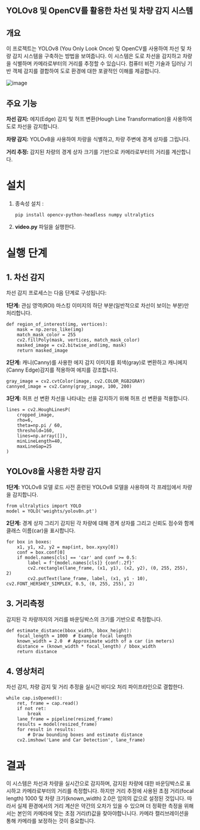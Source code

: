 ## YOLOv8 및 OpenCV를 활용한 차선 및 차량 감지 시스템

## 개요
이 프로젝트는 YOLOv8 (You Only Look Once) 및 OpenCV를 사용하여 차선 및 차량 감지 시스템을 구축하는 방법을 보여줍니다. 이 시스템은 도로 차선을 감지하고 차량을 식별하며 카메라로부터의 거리를 추정할 수 있습니다. 컴퓨터 비전 기술과 딥러닝 기반 객체 감지를 결합하여 도로 환경에 대한 포괄적인 이해를 제공합니다.

![image](https://github.com/user-attachments/assets/b7b2e268-10e1-4b56-9e41-5663abc67e54)


## 주요 기능
**차선 감지:** 에지(Edge) 감지 및 허프 변환(Hough Line Transformation)을 사용하여 도로 차선을 감지합니다.

**차량 감지:** YOLOv8을 사용하여 차량을 식별하고, 차량 주변에 경계 상자를 그립니다.

**거리 추정:** 감지된 차량의 경계 상자 크기를 기반으로 카메라로부터의 거리를 계산합니다.

# 설치

1. 종속성 설치 :
   ```
   pip install opencv-python-headless numpy ultralytics
   ```
   
2. **video.py** 파일을 실행한다.
   
# 실행 단계

## 1. 차선 감지 
차선 감지 프로세스는 다음 단계로 구성됩니다:

**1단계:** 관심 영역(ROI) 마스킹
이미지의 하단 부분(일반적으로 차선이 보이는 부분)만 처리합니다.
```
def region_of_interest(img, vertices):
    mask = np.zeros_like(img)
    match_mask_color = 255
    cv2.fillPoly(mask, vertices, match_mask_color)
    masked_image = cv2.bitwise_and(img, mask)
    return masked_image
```

**2단계:** 캐니(Canny)를 사용한 에지 감지
이미지를 회색(gray)로 변환하고 캐니에지(Canny Edge)감지를 적용하여 에지를 강조합니다.
```
gray_image = cv2.cvtColor(image, cv2.COLOR_RGB2GRAY)
cannyed_image = cv2.Canny(gray_image, 100, 200)
```

**3단계:** 허프 선 변환
차선을 나타내는 선을 감지하기 위해 허프 선 변환을 적용합니다.
```
lines = cv2.HoughLinesP(
    cropped_image,
    rho=6,
    theta=np.pi / 60,
    threshold=160,
    lines=np.array([]),
    minLineLength=40,
    maxLineGap=25
)
```
## YOLOv8을 사용한 차량 감지

**1단계:** YOLOv8 모델 로드
사전 훈련된 YOLOv8 모델을 사용하여 각 프레임에서 차량을 감지합니다.
```
from ultralytics import YOLO
model = YOLO('weights/yolov8n.pt')
```

**2단계:** 경계 상자 그리기
감지된 각 차량에 대해 경계 상자를 그리고 신뢰도 점수와 함께 클래스 이름(car)을 표시합니다.
```
for box in boxes:
    x1, y1, x2, y2 = map(int, box.xyxy[0])
    conf = box.conf[0]
    if model.names[cls] == 'car' and conf >= 0.5:
        label = f'{model.names[cls]} {conf:.2f}'
        cv2.rectangle(lane_frame, (x1, y1), (x2, y2), (0, 255, 255), 2)
        cv2.putText(lane_frame, label, (x1, y1 - 10), cv2.FONT_HERSHEY_SIMPLEX, 0.5, (0, 255, 255), 2)
```

## 3. 거리측정
감지된 각 차량까지의 거리를 바운딩박스의 크기를 기반으로 측정합니다.
```
def estimate_distance(bbox_width, bbox_height):
    focal_length = 1000  # Example focal length
    known_width = 2.0  # Approximate width of a car (in meters)
    distance = (known_width * focal_length) / bbox_width
    return distance
```

## 4. 영상처리 
차선 감지, 차량 감지 및 거리 추정을 실시간 비디오 처리 파이프라인으로 결합한다.
```
while cap.isOpened():
    ret, frame = cap.read()
    if not ret:
        break
    lane_frame = pipeline(resized_frame)
    results = model(resized_frame)
    for result in results:
        # Draw bounding boxes and estimate distance
    cv2.imshow('Lane and Car Detection', lane_frame)
```

# 결과
이 시스템은 차선과 차량을 실시간으로 감지하며, 감지된 차량에 대한 바운딩박스로 표시하고 카메라로부터의 거리를 측정합니다. 
하지만 거리 추정에 사용된 초점 거리(focal length) 1000 및 차량 크기(known_width) 2.0은 임의의 값으로 설정된 것입니다. 따라서 실제 환경에서의 거리 계산은 약간의 오차가 있을 수 있으며 더 정확한 측정을 위해서는 본인의 카메라에 맞는 초점 거리(f)값을 찾아야합니니다.
카메라 캘리브레이션을 통해 카메라를 보정하는 것이 중요합니다.
